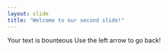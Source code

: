 ```yaml
---
layout: slide
title: "Welcome to our second slide!"
---
```

Your text is bounteous
Use the left arrow to go back!
